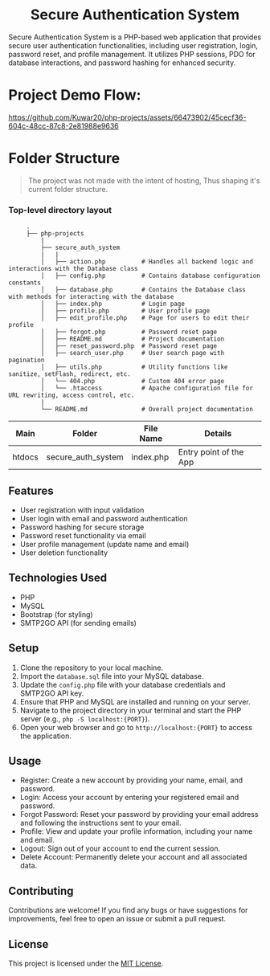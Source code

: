 <h1 align="center">Secure Authentication System</h1>

Secure Authentication System is a PHP-based web application that provides secure user authentication functionalities, including user registration, login, password reset, and profile management. It utilizes PHP sessions, PDO for database interactions, and password hashing for enhanced security.

# Project Demo Flow:


https://github.com/Kuwar20/php-projects/assets/66473902/45cecf36-604c-48cc-87c8-2e81988e9636

Folder Structure 
============================


> The project was not made with the intent of hosting, Thus shaping it's current folder structure.

### Top-level directory layout
         .                              
         ├── php-projects
             |
             ├── secure_auth_system
             |   |
             │   ├── action.php          # Handles all backend logic and interactions with the Database class
             │   ├── config.php          # Contains database configuration constants
             │   ├── database.php        # Contains the Database class with methods for interacting with the database
             │   ├── index.php           # Login page
             │   ├── profile.php         # User profile page
             │   ├── edit_profile.php    # Page for users to edit their profile
             │   ├── forgot.php          # Password reset page
             │   ├── README.md           # Project documentation
             │   ├── reset_password.php  # Password reset page
             │   ├── search_user.php     # User search page with pagination
             │   ├── utils.php           # Utility functions like sanitize, setFlash, redirect, etc.
             │   └── 404.php             # Custom 404 error page
             │   └── .htaccess           # Apache configuration file for URL rewriting, access control, etc.
             |
             └── README.md               # Overall project documentation


| Main | Folder | File Name | Details 
|----|--------|------|-------|
| htdocs | secure_auth_system | index.php | Entry point of the App

## Features

- User registration with input validation
- User login with email and password authentication
- Password hashing for secure storage
- Password reset functionality via email
- User profile management (update name and email)
- User deletion functionality

## Technologies Used

- PHP
- MySQL
- Bootstrap (for styling)
- SMTP2GO API (for sending emails)

## Setup

1. Clone the repository to your local machine.
2. Import the `database.sql` file into your MySQL database.
3. Update the `config.php` file with your database credentials and SMTP2GO API key.
4. Ensure that PHP and MySQL are installed and running on your server.
5. Navigate to the project directory in your terminal and start the PHP server (e.g., `php -S localhost:{PORT}`).
6. Open your web browser and go to `http://localhost:{PORT}` to access the application.

## Usage

- Register: Create a new account by providing your name, email, and password.
- Login: Access your account by entering your registered email and password.
- Forgot Password: Reset your password by providing your email address and following the instructions sent to your email.
- Profile: View and update your profile information, including your name and email.
- Logout: Sign out of your account to end the current session.
- Delete Account: Permanently delete your account and all associated data.

## Contributing

Contributions are welcome! If you find any bugs or have suggestions for improvements, feel free to open an issue or submit a pull request.

## License

This project is licensed under the [MIT License](LICENSE).

